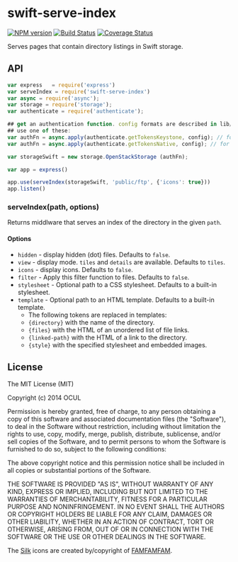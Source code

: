 # swift-serve-index

[![NPM version](https://badge.fury.io/js/serve-index.svg)](http://badge.fury.io/js/serve-index)
[![Build Status](https://travis-ci.org/expressjs/serve-index.svg?branch=master)](https://travis-ci.org/expressjs/serve-index)
[![Coverage Status](https://img.shields.io/coveralls/expressjs/serve-index.svg?branch=master)](https://coveralls.io/r/expressjs/serve-index)

  Serves pages that contain directory listings in Swift storage.

## API

```js
var express   = require('express')
var serveIndex = require('swift-serve-index')
var async = require('async');
var storage = require('storage');
var authenticate = require('authenticate');

## get an authentication function. config formats are described in lib/authenticate.js
## use one of these:
var authFn = async.apply(authenticate.getTokensKeystone, config); // for keystone auth
var authFn = async.apply(authenticate.getTokensNative, config); // for native auth (swauth or tempauth)

var storageSwift = new storage.OpenStackStorage (authFn);

var app = express()

app.use(serveIndex(storageSwift, 'public/ftp', {'icons': true}))
app.listen()
```

### serveIndex(path, options)

  Returns middlware that serves an index of the directory in the given `path`.

#### Options

  - `hidden` - display hidden (dot) files. Defaults to `false`.
  - `view` - display mode. `tiles` and `details` are available. Defaults to `tiles`.
  - `icons` - display icons. Defaults to `false`.
  - `filter` - Apply this filter function to files. Defaults to `false`.
  - `stylesheet` - Optional path to a CSS stylesheet. Defaults to a built-in stylesheet.
  - `template` - Optional path to an HTML template. Defaults to a built-in template.
    - The following tokens are replaced in templates:
    - `{directory}` with the name of the directory.
    - `{files}` with the HTML of an unordered list of file links.
    - `{linked-path}` with the HTML of a link to the directory.
    - `{style}` with the specified stylesheet and embedded images.

## License

The MIT License (MIT)

Copyright (c) 2014 OCUL

Permission is hereby granted, free of charge, to any person obtaining a copy
of this software and associated documentation files (the "Software"), to deal
in the Software without restriction, including without limitation the rights
to use, copy, modify, merge, publish, distribute, sublicense, and/or sell
copies of the Software, and to permit persons to whom the Software is
furnished to do so, subject to the following conditions:

The above copyright notice and this permission notice shall be included in
all copies or substantial portions of the Software.

THE SOFTWARE IS PROVIDED "AS IS", WITHOUT WARRANTY OF ANY KIND, EXPRESS OR
IMPLIED, INCLUDING BUT NOT LIMITED TO THE WARRANTIES OF MERCHANTABILITY,
FITNESS FOR A PARTICULAR PURPOSE AND NONINFRINGEMENT. IN NO EVENT SHALL THE
AUTHORS OR COPYRIGHT HOLDERS BE LIABLE FOR ANY CLAIM, DAMAGES OR OTHER
LIABILITY, WHETHER IN AN ACTION OF CONTRACT, TORT OR OTHERWISE, ARISING FROM,
OUT OF OR IN CONNECTION WITH THE SOFTWARE OR THE USE OR OTHER DEALINGS IN
THE SOFTWARE.

The [Silk](http://www.famfamfam.com/lab/icons/silk/) icons are created
by/copyright of [FAMFAMFAM](http://www.famfamfam.com/).

